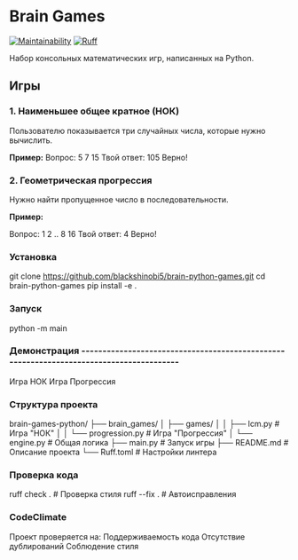 # Brain Games

[![Maintainability](https://api.codeclimate.com/v1/badges/22dd2837ef0c911e6562)](https://codeclimate.com/github/blackshinobi5/brain-python-games)
[![Ruff](https://img.shields.io/endpoint?url=https://raw.githubusercontent.com/astral-sh/ruff/main/assets/badge/v2.json)](https://github.com/astral-sh/ruff)

Набор консольных математических игр, написанных на Python.

## Игры

### 1. Наименьшее общее кратное (НОК)
Пользователю показывается три случайных числа, которые нужно вычислить.

**Пример:**
Вопрос: 5 7 15
Твой ответ: 105
Верно!

### 2. Геометрическая прогрессия
Нужно найти пропущенное число в последовательности.

**Пример:**

Вопрос: 1 2 .. 8 16
Твой ответ: 4
Верно!

### Установка

git clone https://github.com/blackshinobi5/brain-python-games.git
cd brain-python-games
pip install -e .

### Запуск
python -m main

### Демонстрация ----------------------------------------------------------------------------------------
Игра НОК
Игра Прогрессия

### Структура проекта
brain-games-python/
├── brain_games/
│   ├── games/
│   │   ├── lcm.py          # Игра "НОК"
│   │   └── progression.py  # Игра "Прогрессия"
│   └── engine.py           # Общая логика
├── main.py                 # Запуск игры
├── README.md               # Описание проекта
└── Ruff.toml               # Настройки линтера

### Проверка кода
ruff check .  # Проверка стиля
ruff --fix .  # Автоисправления

### CodeClimate
Проект проверяется на:
Поддерживаемость кода
Отсутствие дублирований
Соблюдение стиля
